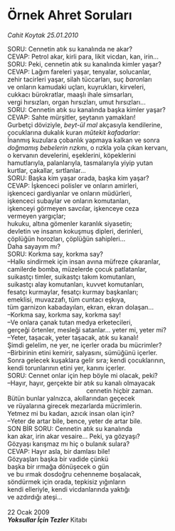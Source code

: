 # Örnek Ahret Soruları

*Cahit Koytak 25.01.2010*

<div class="taraf_structure_2col_1zq">
<div class="margen_n">



 <p>SORU: Cennetin atık su kanalında ne akar? <br/>CEVAP: Petrol akar, kirli para, likit vicdan, kan, irin... <br/>SORU: Peki, cennetin atık su kanalında kimler yaşar? <br/>CEVAP: Lağım fareleri yaşar, tenyalar, solucanlar, <br/>zehir tacirleri yaşar, silah tüccarları, suç <i>baron</i>ları <br/>ve onların kamudaki uçları, kuyrukları, kirveleri, <br/>cukkacı bürokratlar, maaşlı ihale simsarları, <br/>vergi hırsızları, organ hırsızları, umut hırsızları... <br/>SORU: Cennetin atık su kanalında başka kimler yaşar? <br/>CEVAP: Sahte mürşitler, şeytanın yamakları! <br/>Gurbetçi döviziyle, <i>beyt-ül mal</i> akçasıyla kendilerine, <br/>çocuklarına dukalık kuran <i>mûtekit</i> <i>kafadarlar</i>: <br/>İnanmış kuzulara çobanlık yapmaya kalkan ve sonra<i> <br/>doğmamış bebelerin rızkı</i>nı, o rızkla yola çıkan kervanı, <br/>o kervanın develerini, eşeklerini, köpeklerini <br/>hamutlarıyla, palanlarıyla, tasmalarıyla yiyip yutan <br/>kurtlar, çakallar, sırtlanlar... <br/>SORU: Başka kim yaşar orada, başka kim yaşar? <br/>CEVAP: İşkenceci polisler ve onların amirleri, <br/>işkenceci gardiyanlar ve onların müdürleri, <br/>işkenceci subaylar ve onların komutanları, <br/>işkenceyi görmeyen savcılar, işkenceye ceza <br/>vermeyen yargıçlar; <br/>hukuku, altına gömenler karanlık siyasetin; <br/>devletin ve insanın kokuşmuş dipleri, derinleri, <br/>çöplüğün horozları, çöplüğün sahipleri... <br/>Daha sayayım mı? <br/>SORU: Korkma say, korkma say? <br/>–Halkı sindirmek için insan avına müfreze çıkaranlar, <br/>camilerde bomba, müzelerde çocuk patlatanlar, <br/>suikastçı timler, suikastçı takım komutanları, <br/>suikastçı alay komutanları, kuvvet komutanları, <br/>fesatçı kurmaylar, fesatçı kurmay başkanları; <br/>emeklisi, muvazzafı, tüm cuntacı eşkıya, <br/>tüm garnizon kabadayıları, ekran, ekran dolaşan... <br/>–Korkma say, korkma say, korkma say! <br/>–Ve onlara çanak tutan medya erketecileri, <br/>gerçeği örtenler, mesleği satanlar... yeter mi, yeter mi? <br/>–Yeter, taşacak, yeter taşacak, atık su kanalı! <br/>Şimdi gelelim, ne yer, ne içerler orada bu mücrimler? <br/>–Birbirinin etini kemirir, salyasını, sümüğünü içerler. <br/>Sonra gelecek kuşaklara gelir sıra; kendi çocuklarının, <br/>kendi torunlarının etini yer, kanını içerler. <br/>SORU: Cennet onlar için hep böyle mi olacak, peki? <br/>–Hayır, hayır, gerçekte bir atık su kanalı olmayacak <br/>                                             cennetin hiçbir zaman. <br/>Bütün bunlar yalnızca, akıllarından geçecek <br/>ve rüyalarına girecek mezarlarda mücrimlerin. <br/>Yetmez mi bu kadarı, azıcık insan olan için? <br/>–Yeter de artar bile, bence, yeter de artar bile. <br/>SON BİR SORU: Cennetin atık su kanalında <br/>kan akar, irin akar vesaire... Peki, ya gözyaşı? <br/>Gözyaşı karışmaz mı hiç o bulanık sulara? <br/>CEVAP: Hayır asla, bir damlası bile! <br/>Gözyaşları başka bir vadide çünkü <br/>başka bir ırmağa dönüşecek o gün <br/>ve bu ırmak dosdoğru cehenneme boşalacak, <br/>söndürmek için orada, tepkisiz yığınların <br/>kendi elleriyle, kendi vicdanlarında yaktığı <br/>ve azdırdığı ateşi... <br/><br/>22 Ocak 2009<b><i> <br/>Yoksullar İçin Tezler</i></b> Kitabı</p>
<br/>
<br/>
<br/>



<br/>


<div id="taraf_not">
</div>

</div>


</div>
